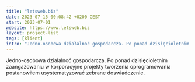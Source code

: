 ```yaml
---
title: "letsweb.biz"
date: 2023-07-15 00:08:42 +0200 CEST
start: 2023-07-01
website: https://www.letsweb.biz
layout: project-list
tags: [klient]
intro: "Jedno-osobowa działalnoć gospodarcza. Po ponad dzisięcioletnim zaangażowaniu w korporacyjne projekty tworzenia oprogramowania postanowiłem usystematyzować zebrane doswiadczenie."
---
```


Jedno-osobowa działalnoć gospodarcza. Po ponad dzisięcioletnim zaangażowaniu w korporacyjne projekty tworzenia oprogramowania postanowiłem usystematyzować zebrane doswiadczenie.